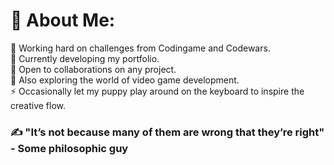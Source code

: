 # 💫 About Me:
👯 Working hard on challenges from Codingame and Codewars.<br>🔭 Currently developing my portfolio.<br>🤝 Open to collaborations on any project.<br>🌱 Also exploring the world of video game development.<br>⚡ Occasionally let my puppy play around on the keyboard to inspire the creative flow.

### ✍️ "It’s not because many of them are wrong that they’re right" - Some philosophic guy

<!-- Proudly created with GPRM ( https://gprm.itsvg.in ) -->
